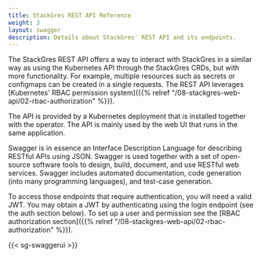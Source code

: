 ```yaml
---
title: StackGres REST API Reference
weight: 3
layout: swagger
description: Details about StackGres' REST API and its endpoints.
---
```


The StackGres REST API offers a way to interact with StackGres in a similar way as using the Kubernetes API through the StackGres CRDs, but with more functionality.
For example, multiple resources such as secrets or configmaps can be created in a single requests.
The REST API leverages [Kubernetes' RBAC permission system]({{% relref "/08-stackgres-web-api/02-rbac-authorization" %}}).

The API is provided by a Kubernetes deployment that is installed together with the operator.
The API is mainly used by the web UI that runs in the same application.

Swagger is in essence an Interface Description Language for describing RESTful APIs using JSON.
Swagger is used together with a set of open-source software tools to design, build, document, and use RESTful web services.
Swagger includes automated documentation, code generation (into many programming languages), and test-case generation.

To access those endpoints that require authentication, you will need a valid JWT.
You may obtain a JWT by authenticating using the login endpoint (see the auth section below).
To set up a user and permission see the [RBAC authorization section]({{% relref "/08-stackgres-web-api/02-rbac-authorization" %}}).

{{< sg-swaggerui >}}
